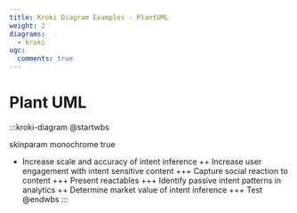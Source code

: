 ```yaml
---
title: Kroki Diagram Examples - PlantUML
weight: 2
diagrams: 
  - kroki
ugc:
  comments: true
---
```


# Plant UML

:::kroki-diagram 
@startwbs
<style>
node {
    MinimumWidth 100
    MaximumWidth 200
}
</style>
skinparam monochrome true
+ Increase scale and accuracy of intent inference
++ Increase user engagement with intent sensitive content
+++ Capture social reaction to content
+++ Present reactables
+++ Identify passive intent patterns in analytics
++ Determine market value of intent inference
+++ Test
@endwbs
:::